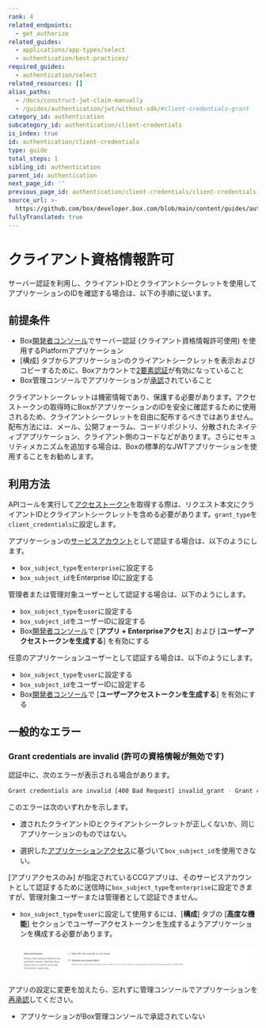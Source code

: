 ```yaml
---
rank: 4
related_endpoints:
  - get_authorize
related_guides:
  - applications/app-types/select
  - authentication/best-practices/
required_guides:
  - authentication/select
related_resources: []
alias_paths:
  - /docs/construct-jwt-claim-manually
  - /guides/authentication/jwt/without-sdk/#client-credentials-grant
category_id: authentication
subcategory_id: authentication/client-credentials
is_index: true
id: authentication/client-credentials
type: guide
total_steps: 1
sibling_id: authentication
parent_id: authentication
next_page_id: ''
previous_page_id: authentication/client-credentials/client-credentials-setup
source_url: >-
  https://github.com/box/developer.box.com/blob/main/content/guides/authentication/client-credentials/index.md
fullyTranslated: true
---
```

# クライアント資格情報許可

サーバー認証を利用し、クライアントIDとクライアントシークレットを使用してアプリケーションのIDを確認する場合は、以下の手順に従います。

## 前提条件

* Box[開発者コンソール][devconsole]でサーバー認証 (クライアント資格情報許可使用) を使用するPlatformアプリケーション
* \[構成] タブからアプリケーションのクライアントシークレットを表示およびコピーするために、Boxアカウントで[2要素認証][2fa]が有効になっていること
* Box管理コンソールでアプリケーションが[承認][auth]されていること

<Message danger>

クライアントシークレットは機密情報であり、保護する必要があります。アクセストークンの取得時にBoxがアプリケーションのIDを安全に確認するために使用されるため、クライアントシークレットを自由に配布するべきではありません。配布方法には、メール、公開フォーラム、コードリポジトリ、分散されたネイティブアプリケーション、クライアント側のコードなどがあります。さらにセキュリティメカニズムを追加する場合は、Boxの標準的なJWTアプリケーションを使用することをお勧めします。

</Message>

## 利用方法

APIコールを実行して[アクセストークン][accesstoken]を取得する際は、リクエスト本文にクライアントIDとクライアントシークレットを含める必要があります。`grant_type`を`client_credentials`に設定します。

アプリケーションの[サービスアカウント][sa]として認証する場合は、以下のようにします。

* `box_subject_type`を`enterprise`に設定する
* `box_subject_id`をEnterprise IDに設定する

<Samples id="x_auth" variant="with_client_credentials">

</Samples>

管理者または管理対象ユーザーとして認証する場合は、以下のようにします。

* `box_subject_type`を`user`に設定する
* `box_subject_id`をユーザーIDに設定する
* Box[開発者コンソール][devconsole]で \[**アプリ + Enterpriseアクセス**] および \[**ユーザーアクセストークンを生成する**] を有効にする

<Samples id="x_auth" variant="with_ccg_admin_managed_user">

</Samples>

任意のアプリケーションユーザーとして認証する場合は、以下のようにします。

* `box_subject_type`を`user`に設定する
* `box_subject_id`をユーザーIDに設定する
* Box[開発者コンソール][devconsole]で \[**ユーザーアクセストークンを生成する**] を有効にする

<Samples id="x_auth" variant="with_ccg_app_user">

</Samples>

## 一般的なエラー

<!--alex ignore invalid-->

### Grant credentials are invalid (許可の資格情報が無効です)

認証中に、次のエラーが表示される場合があります。

```sh
Grant credentials are invalid [400 Bad Request] invalid_grant - Grant credentials are invalid

```

このエラーは次のいずれかを示します。

* 渡されたクライアントIDとクライアントシークレットが正しくないか、同じアプリケーションのものではない。

* 選択した[アプリケーションアクセス][aa]に基づいて`box_subject_id`を使用できない。

<Message warning>

\[アプリアクセスのみ] が指定されているCCGアプリは、そのサービスアカウントとして認証するために送信時に`box_subject_type`を`enterprise`に設定できますが、管理対象ユーザーまたは管理者として認証できません。

</Message>

* `box_subject_type`を`user`に設定して使用するには、\[**構成**] タブの \[**高度な機能**] セクションでユーザーアクセストークンを生成するようアプリケーションを構成する必要があります。

  ![アクセストークンの生成のチェックボックス](../images/generate-access-tokens.png)

<Message warning>

アプリの設定に変更を加えたら、忘れずに管理コンソールでアプリケーションを[再承認][reauth]してください。

</Message>

* アプリケーションがBox管理コンソールで承認されていない

<!-- i18n-enable localize-links -->

[2fa]: https://support.box.com/hc/ja/articles/360043697154-アカウントの多要素認証の設定

<!-- i18n-disable localize-links -->

[devconsole]: https://app.box.com/developers/console

[accesstoken]: e://post-oauth2-token

[sa]: page://platform/user-types/#service-account

[auth]: g://authorization

[aa]: g://authentication/client-credentials/client-credentials-setup/#application-access

[reauth]: g://authorization/custom-app-approval#re-authorization-on-changes
